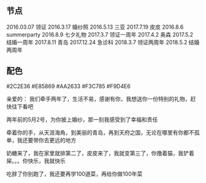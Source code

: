 
## 节点
2016.03.07 领证
2016.3.17 婚纱照
2016.5.13 三亚
2017.7.19 皮皮
2016.8.6 summerparty
2016.8.9 七夕礼物
2017.3.7 领证一周年
2017.4.2 奥森
2017.5.2 结婚一周年
2017.8.11 青岛
2017.12.24 急诊科
2018.3.7 领证两周年
2018.5.2 结婚两周年

## 配色
#2C2E36
#E85869
#AA2633
#F3C785
#F9D4E6


亲爱的：
我们牵手两年了，生活不易，感谢有你，我想送你一份特别的礼物，赶快往下看吧

两年前的5月2号，为你披上婚纱，那一刻我感受到了幸福和责任

牵着你的手，从天涯海角，到美丽的青岛，再到天府之国，无论在哪里有你都不孤单，我还要带你去更远的地方

奶糖来了，我在家里就排第二了，皮皮来了，我就变第三了，你撸着猫，我铲着屎。。。你快乐，我就快乐

吃胖了你别跑了，我还要再学100道菜，再给你做100年菜
